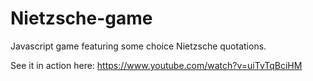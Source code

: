 # Nietzsche-game
Javascript game featuring some choice Nietzsche quotations.

See it in action here: https://www.youtube.com/watch?v=uiTvTqBciHM
